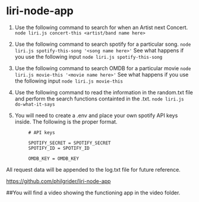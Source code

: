 # liri-node-app

1. Use the following command to search for when an Artist next Concert.
    `node liri.js concert-this <artist/band name here>`
2. Use the following command to search spotify for a particular song.
    `node liri.js spotify-this-song '<song name here>'`
    See what happens if you use the following input
    `node liri.js spotify-this-song`
3. Use the following command to search OMDB for a particular movie
    `node liri.js movie-this '<movie name here>'`
    See what happens if you use the following input
    `node liri.js movie-this`
4. Use the following command to read the information in the random.txt file and perform the search functions containted in the .txt.
    `node liri.js do-what-it-says`

5. You will need to create a .env and place your own spotify API keys inside. The following is the proper format.

            # API keys

            SPOTIFY_SECRET = SPOTIFY_SECRET
            SPOTIFY_ID = SPOTIFY_ID

            OMDB_KEY = OMDB_KEY

All request data will be appended to the log.txt file for future reference.


https://github.com/philgrider/liri-node-app

##You will find a video showing the functioning app in the video folder.